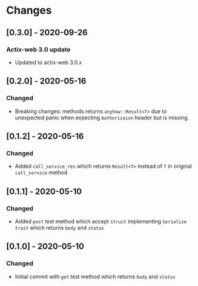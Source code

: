 # Changes

## [0.3.0] - 2020-09-26

### Actix-web 3.0 update

* Updated to actix-web 3.0.x

## [0.2.0] - 2020-05-16

### Changed

* Breaking changes: methods returns `anyhow::Result<T>` due to unexpected panic when expecting `Authorizaion` header but is missing.

## [0.1.2] - 2020-05-16

### Changed

* Added  `call_service_res` which returns `Result<T>` instead of `T` in original `call_service` method

## [0.1.1] - 2020-05-10

### Changed

* Added  `post` test method which accept `struct` implementing `Serialize trait`  which returns `body` and `status`

## [0.1.0] - 2020-05-10

### Changed

* Initial commit with `get` test method which returns `body` and `status`
